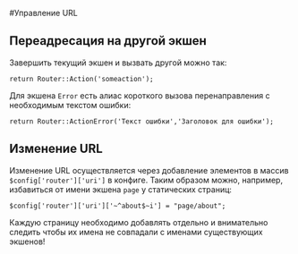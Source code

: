 #Управление URL
## Переадресация на другой экшен
Завершить текущий экшен и вызвать другой можно так:
~~~
return Router::Action('someaction');
~~~
Для экшена `Error` есть алиас короткого вызова перенаправления с необходимым текстом ошибки:
~~~
return Router::ActionError('Текст ошибки','Заголовок для ошибки');
~~~
## Изменение URL
Изменение URL осуществляется через добавление элементов в массив `$config['router']['uri']` в конфиге. Таким образом можно, например, избавиться от имени экшена `page` у статических страниц:
~~~
$config['router']['uri']['~^about$~i'] = "page/about";
~~~
Каждую страницу необходимо добавлять отдельно и внимательно следить чтобы их имена не совпадали с именами существующих экшенов!